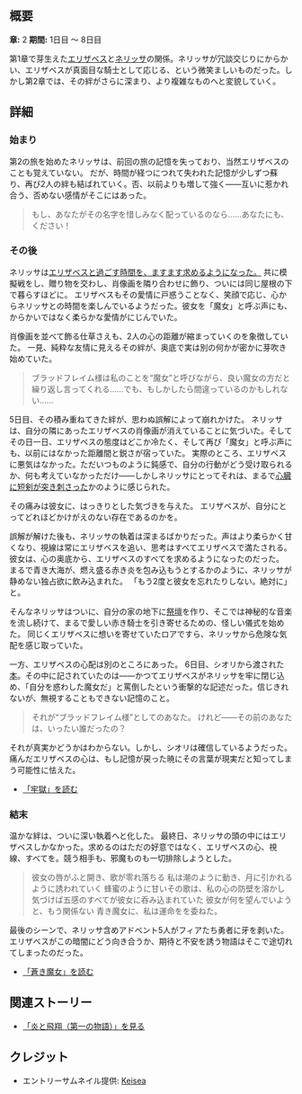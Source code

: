 <!-- title: 蒼き魔女 -->
<!-- quote: 青き魔女に、私は運命をを委ねた。 -->
<!-- chapters: 1 -->
<!-- images: (エリザベスとネリッサの親しげな模擬戦), (エリザベスがネリッサの隣に自分の肖像画を飾る), (ネリッサがエリザベスに消えた肖像画について尋ねる), (とても親密で官能的な温泉シーン), (ネリッサの家の地下にある自分自身の祠) -->
<!-- model: false -->

## 概要

**章:** 2
**期間:** 1日目 ～ 8日目

第1章で芽生えた[エリザベス](#entry:liz-entry)と[ネリッサ](#entry:nerissa-entry)の関係。ネリッサが冗談交じりにからかい、エリザベスが真面目な騎士として応じる、という微笑ましいものだった。しかし第2章では、その絆がさらに深まり、より複雑なものへと変貌していく。

## 詳細

### 始まり

第2の旅を始めたネリッサは、前回の旅の記憶を失っており、当然エリザベスのことも覚えていない。
だが、時間が経つにつれて失われた記憶が少しずつ蘇り、再び2人の絆も結ばれていく。否、以前よりも増して強く――互いに惹かれ合う、否めない感情がそこにはあった。

> もし、あなたがその名字を惜しみなく配っているのなら……あなたにも、ください！

### その後

ネリッサは[エリザベスと過ごす時間を、ますます求めるようになった。](https://www.youtube.com/live/vMdhvi8dHN4?si=WWtAxzz_Dz_YNSx&t=6639)
共に模擬戦をし、贈り物を交わし、肖像画を隣り合わせに飾り、ついには同じ屋根の下で暮らすほどに。
エリザベスもその愛情に戸惑うことなく、笑顔で応じ、心からネリッサとの時間を楽しんでいるようだった。彼女を「魔女」と呼ぶ声にも、からかいではなく柔らかな愛情がにじんでいた。

肖像画を並べて飾る仕草さえも、2人の心の距離が縮まっていくのを象徴していた。
一見、純粋な友情に見えるその絆が、奥底で実は別の何かが密かに芽吹き始めていた。

> ブラッドフレイム様は私のことを“魔女”と呼びながら、良い魔女の方だと繰り返し言ってくれる……でも、もしかしたら間違っているのかもしれない……

5日目、その積み重ねてきた絆が、思わぬ誤解によって崩れかけた。
ネリッサは、自分の隣にあったエリザベスの肖像画が消えていることに気づいた。そしてその日一日、エリザベスの態度はどこか冷たく、そして再び「魔女」と呼ぶ声にも、以前にはなかった距離間と鋭さが宿っていた。
実際のところ、エリザベスに悪気はなかった。ただいつものように鈍感で、自分の行動がどう受け取られるか、何も考えていなかっただけ――しかしネリッサにとってそれは、まるで[心臓に短剣が突き刺さった](https://www.youtube.com/live/m5VOeHvSgbI?si=BA_I8E4UbLYaQiSi&t=13972)かのように感じられた。

その痛みは彼女に、はっきりとした気づきを与えた。
エリザベスが、自分にとってどれほどかけがえのない存在であるのかを。

誤解が解けた後も、ネリッサの執着は深まるばかりだった。声はより柔らかく甘くなり、視線は常にエリザベスを追い、思考はすべてエリザベスで満たされる。彼女は、心の奥底から、エリザベスのすべてを求めるようになったのだった。
まるで青き大海が、燃え盛る赤き炎を包み込もうとするかのように、ネリッサが静めない独占欲に飲み込まれた。
「もう2度と彼女を忘れたりしない。絶対に」と。

そんなネリッサはついに、自分の家の地下に[祭壇](https://www.youtube.com/live/MXqotm_8_Hc?si=kdmzoA4BNcV-VPO7&t=231)を作り、そこでは神秘的な音楽を流し続けて、まるで愛しい赤き騎士を引き寄せるための、怪しい儀式を始めた。
同じくエリザベスに想いを寄せていたロアですら、ネリッサから危険な気配を感じ取っていた。

一方、エリザベスの心配は別のところにあった。
6日目、シオリから渡された[本](https://www.youtube.com/live/uEB2dIe37oo?si=6E-r2kSyXFeSXW_-&t=24060)。その中に記されていたのは――かつてエリザベスがネリッサを牢に閉じ込め、「自分を惑わした魔女だ」と罵倒したという衝撃的な記述だった。信じきれないが、無視することもできない記憶のこと。

> それが“ブラッドフレイム様”としてのあなた。
> けれど――その前のあなたは、いったい誰だったの？

それが真実かどうかはわからない。しかし、シオリは確信しているようだった。
痛んだエリザベスの心は、もし記憶が戻った暁にその言葉が現実だと知ってしまう可能性に怯えた。

- [「牢獄」を読む](#text:the-cell)

### 結末

温かな絆は、ついに深い執着へと化した。
最終日、ネリッサの頭の中にはエリザベスしかなかった。求めるのはただの好意ではなく、エリザベスの心、視線、すべてを。競う相手も、邪魔ものも一切排除しようとした。

> 彼女の唇がふと開き、歌が零れ落ちる
> 私は潮のように動き、月に引かれるように誘われていく
> 蜂蜜のように甘いその歌は、私の心の防壁を溶かし
> 気づけば五感のすべてが彼女に呑み込まれていた
> 彼女が何を望んでいようと、もう関係ない
> 青き魔女に、私は運命をを委ねた。

最後のシーンで、ネリッサ含めアドベント5人がフィアたち勇者に牙を剥いた。エリザベスがこの暗闇にどう向き合うか、期待と不安を誘う物語はそこで途切れてしまったのだった。

- [「蒼き魔女」を読む](#text:maven-in-blue)

## 関連ストーリー

- [「炎と飛翔（第一の物語）」を見る](#entry:fire-and-flight-entry)

## クレジット

- エントリーサムネイル提供: [Keisea](https://x.com/keiseeaaa/status/1921816580691726507)
